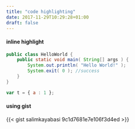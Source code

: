 ```yaml
---
title: "code highlighting"
date: 2017-11-29T10:29:28+01:00
draft: false
---
```



#### inline highlight


```java
public class HelloWorld {
    public static void main( String[] args ) {
        System.out.println( "Hello World!" );
        System.exit( 0 ); //success
    }
}
```

```javascript
var t = { a : 1 };
```

#### using gist

{{< gist salimkayabasi 9c1d7681e7e106f3d4ed >}}

